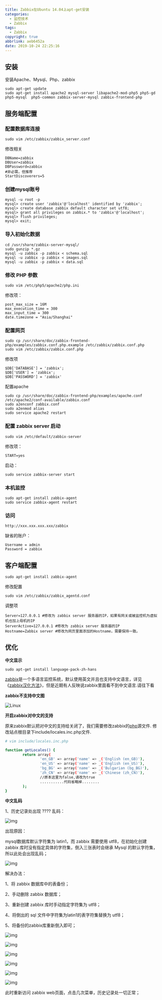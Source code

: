```yaml
---
title: Zabbix在Ubuntu 14.04上apt-get安装
categories:
  - 监控技术
  - Zabbix
tags:
  - Zabbix
copyright: true
abbrlink: aeb6452a
date: 2019-10-24 22:25:16
---
```


## 安装

安装Apache、Mysql、Php、zabbix

```
sudo apt-get update 
sudo apt-get install apache2 mysql-server libapache2-mod-php5 php5-gd php5-mysql  php5-common zabbix-server-mysql zabbix-frontend-php
```

<!--more-->

## 服务端配置

### 配置数据库连接

```
sudo vim /etc/zabbix/zabbix_server.conf
```

修改相关

```
DBName=zabbix
DBUser=zabbix
DBPassword=zabbix
#非必需，但推荐
StartDiscoverers=5
```

### 创建mysql账号

```
mysql -u root -p
mysql> create user 'zabbix'@'localhost' identified by 'zabbix';
mysql> create database zabbix default character set utf8;
mysql> grant all privileges on zabbix.* to 'zabbix'@'localhost';
mysql> flush privileges;
mysql> exit;
```

### 导入初始化数据

```
cd /usr/share/zabbix-server-mysql/
sudo gunzip *.gz
mysql -u zabbix -p zabbix < schema.sql
mysql -u zabbix -p zabbix < images.sql
mysql -u zabbix -p zabbix < data.sql
```

### 修改 PHP 参数

```
sudo vim /etc/php5/apache2/php.ini
```

修改项：

```
post_max_size = 16M
max_execution_time = 300
max_input_time = 300
date.timezone = "Asia/Shanghai"
```



###  配置网页

```
sudo cp /usr/share/doc/zabbix-frontend-php/examples/zabbix.conf.php.example /etc/zabbix/zabbix.conf.php
sudo vim /etc/zabbix/zabbix.conf.php
```

修改项

```
$DB['DATABASE'] = 'zabbix';
$DB['USER'] = 'zabbix';
$DB['PASSWORD'] = 'zabbix'
```

配置apache

```
sudo cp /usr/share/doc/zabbix-frontend-php/examples/apache.conf /etc/apache2/conf-available/zabbix.conf
sudo a2enconf zabbix.conf
sudo a2enmod alias
sudo service apache2 restart
```

### 配置 zabbix server 启动

```
sudo vim /etc/default/zabbix-server
```

修改项：

```
START=yes
```

启动：

```
sudo service zabbix-server start
```

### 本机监控

```
sudo apt-get install zabbix-agent
sudo service zabbix-agent restart
```

### 访问

```
http://xxx.xxx.xxx.xxx/zabbix
```

缺省的账户：

```
Username = admin
Password = zabbix
```

## 客户端配置

```
sudo apt-get install zabbix-agent
```

修改配置

```
sudo vim /etc/zabbix/zabbix_agentd.conf
```

调整项

```
Server=127.0.0.1 #修改为 zabbix server 服务器的IP，如果有网关或被监控机为虚拟机也加上母机的IP
ServerActive=127.0.0.1 #修改为 zabbix server 服务器的IP
Hostname=Zabbix server #修改为网页里面添加的Hostname，需要保持一致。
```

## 优化

**中文显示**

```
sudo apt-get install language-pack-zh-hans
```

[zabbix](http://www.ttlsa.com/monitor/zabbix/)是一个多语言监控系统，默认使用英文并且也支持中文语言，详见《[zabbix汉化方法](http://www.ttlsa.com/zabbix/zabbix-convert-into-chinese-8-ttlsa/)》，但是近期有人反映说zabbix里面看不到中文语言.请往下看

**zabbix不支持中文图**

![Linux](Zabbix在Ubuntu-14-04上apt-get安装/1.png)

**开启zabbix对中文的支持**

原来zabbix默认把对中文的支持给关闭了，我们需要修改zabbix的[php](http://www.ttlsa.com/php/)源文件. 修改站点根目录下include/locales.inc.php文件.

```bash
# vim include/locales.inc.php

function getLocales() {
        return array(
                'en_GB' => array('name' => _('English (en_GB)'),        'display' => true),
                'en_US' => array('name' => _('English (en_US)'),        'display' => true),
                'bg_BG' => array('name' => _('Bulgarian (bg_BG)'),      'display' => true),
                'zh_CN' => array('name' => _('Chinese (zh_CN)'),        'display' => true),
                //原本这里为false,请改为true
                ...........代码省略掉........
        );
}
```

**中文乱码**

1、历史记录处出现 ???? 乱码：

![img](Zabbix在Ubuntu-14-04上apt-get安装/2.png)

出现原因：

mysql数据库默认字符集为 latin1，而 zabbix 需要使用 utf8，在初始化创建 zabbix 库时没有指定具体的字符集，倒入三张表时会继承 Mysql 的默认字符集，所以此处会出现乱码；

![img](Zabbix在Ubuntu-14-04上apt-get安装/3.png)

解决办法：

1、将 zabbix 数据库中的表备份；

2、手动删除 zabbix 数据库；

3、重新创建 zabbix 库时手动指定字符集为 utf8；

4、将倒出的 sql 文件中字符集为latin1的表字符集替换为 utf8；

5、将备份的zabbix库重新倒入即可；

![img](Zabbix在Ubuntu-14-04上apt-get安装/4.png)

![img](Zabbix在Ubuntu-14-04上apt-get安装/5.png)

![img](Zabbix在Ubuntu-14-04上apt-get安装/6.png)

![img](Zabbix在Ubuntu-14-04上apt-get安装/7.png)

![img](Zabbix在Ubuntu-14-04上apt-get安装/8.png)

![img](Zabbix在Ubuntu-14-04上apt-get安装/9.png)

此时重新访问 zabbix web页面，点击几次菜单，历史记录处一切正常；
